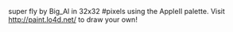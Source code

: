 super fly by Big_Al in 32x32 #pixels using the AppleII palette. Visit http://paint.lo4d.net/ to draw your own! 